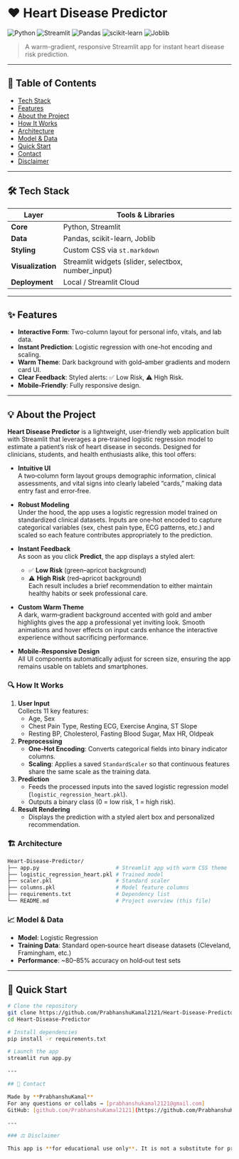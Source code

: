 # ❤️ Heart Disease Predictor

![Python](https://img.shields.io/badge/Python-3776AB?style=for-the-badge&logo=python&logoColor=white)
![Streamlit](https://img.shields.io/badge/Streamlit-FF4B4B?style=flat-square&logo=streamlit&logoColor=white)
![Pandas](https://img.shields.io/badge/Pandas-150458?style=flat-square&logo=pandas)
![scikit-learn](https://img.shields.io/badge/scikit--learn-F7931E?style=flat-square&logo=scikit-learn)
![Joblib](https://img.shields.io/badge/Joblib-FFDB3A?style=flat-square)

> A warm-gradient, responsive Streamlit app for instant heart disease risk prediction.

---

## 🎯 Table of Contents

- [Tech Stack](#-tech-stack)
- [Features](#-features)
- [About the Project](#-about-the-project)
- [How It Works](#-how-it-works)
- [Architecture](#-architecture)
- [Model & Data](#-model--data)
- [Quick Start](#-quick-start)
- [Contact](#-contact)
- [Disclaimer](#️-disclaimer)

---

## 🛠️ Tech Stack

| Layer                | Tools & Libraries                                       |
|-------------------|------------------------------------------------------------|
| **Core**          | Python, Streamlit                                          |
| **Data**          | Pandas, scikit-learn, Joblib                               |
| **Styling**       | Custom CSS via `st.markdown`                               |
| **Visualization** | Streamlit widgets (slider, selectbox, number_input)        |
| **Deployment**    | Local / Streamlit Cloud                                    |


---

## ✨ Features

- **Interactive Form**: Two-column layout for personal info, vitals, and lab data.  
- **Instant Prediction**: Logistic regression with one-hot encoding and scaling.  
- **Warm Theme**: Dark background with gold–amber gradients and modern card UI.  
- **Clear Feedback**: Styled alerts: ✅ Low Risk, ⚠️ High Risk.  
- **Mobile‑Friendly**: Fully responsive design.

---

## 💡 About the Project

**Heart Disease Predictor** is a lightweight, user‑friendly web application built with Streamlit that leverages a pre‑trained logistic regression model to estimate a patient’s risk of heart disease in seconds. Designed for clinicians, students, and health enthusiasts alike, this tool offers:

- **Intuitive UI**  
  A two‑column form layout groups demographic information, clinical assessments, and vital signs into clearly labeled “cards,” making data entry fast and error‑free.

- **Robust Modeling**  
  Under the hood, the app uses a logistic regression model trained on standardized clinical datasets. Inputs are one‑hot encoded to capture categorical variables (sex, chest pain type, ECG patterns, etc.) and scaled so each feature contributes appropriately to the prediction.

- **Instant Feedback**  
  As soon as you click **Predict**, the app displays a styled alert:
  - ✅ **Low Risk** (green–apricot background)  
  - ⚠️ **High Risk** (red–apricot background)  
  Each result includes a brief recommendation to either maintain healthy habits or seek professional care.

- **Custom Warm Theme**  
  A dark, warm‑gradient background accented with gold and amber highlights gives the app a professional yet inviting look. Smooth animations and hover effects on input cards enhance the interactive experience without sacrificing performance.

- **Mobile-Responsive Design**  
  All UI components automatically adjust for screen size, ensuring the app remains usable on tablets and smartphones.

### 🔍 How It Works

1. **User Input**  
   Collects 11 key features: 
   - Age, Sex  
   - Chest Pain Type, Resting ECG, Exercise Angina, ST Slope  
   - Resting BP, Cholesterol, Fasting Blood Sugar, Max HR, Oldpeak  
2. **Preprocessing**  
   - **One‑Hot Encoding**: Converts categorical fields into binary indicator columns.  
   - **Scaling**: Applies a saved `StandardScaler` so that continuous features share the same scale as the training data.  
3. **Prediction**  
   - Feeds the processed inputs into the saved logistic regression model (`logistic_regression_heart.pkl`).  
   - Outputs a binary class (0 = low risk, 1 = high risk).  
4. **Result Rendering**  
   - Displays the prediction with a styled alert box and personalized recommendation.  

### 🏗️ Architecture

```bash
Heart-Disease-Predictor/
├── app.py                        # Streamlit app with warm CSS theme
├── logistic_regression_heart.pkl # Trained model
├── scaler.pkl                    # Standard scaler
├── columns.pkl                   # Model feature columns
├── requirements.txt              # Dependency list
└── README.md                     # Project overview (this file)
```

### 📈 Model & Data

- **Model**: Logistic Regression  
- **Training Data**: Standard open‑source heart disease datasets (Cleveland, Framingham, etc.)  
- **Performance**: ~80–85% accuracy on hold‑out test sets  

---

## 🚀 Quick Start

```bash
# Clone the repository
git clone https://github.com/PrabhanshuKamal2121/Heart-Disease-Predictor.git
cd Heart-Disease-Predictor

# Install dependencies
pip install -r requirements.txt

# Launch the app
streamlit run app.py

---

## 📧 Contact

Made by **PrabhanshuKamal**  
For any questions or collabs → [prabhanshukamal2121@gmail.com]  
GitHub: [github.com/PrabhanshuKamal2121](https://github.com/PrabhanshuKamal2121)

---

### ⚖️ Disclaimer

This app is **for educational use only**. It is not a substitute for professional medical advice, diagnosis, or treatment. Always consult a qualified healthcare provider for medical recommendations.
